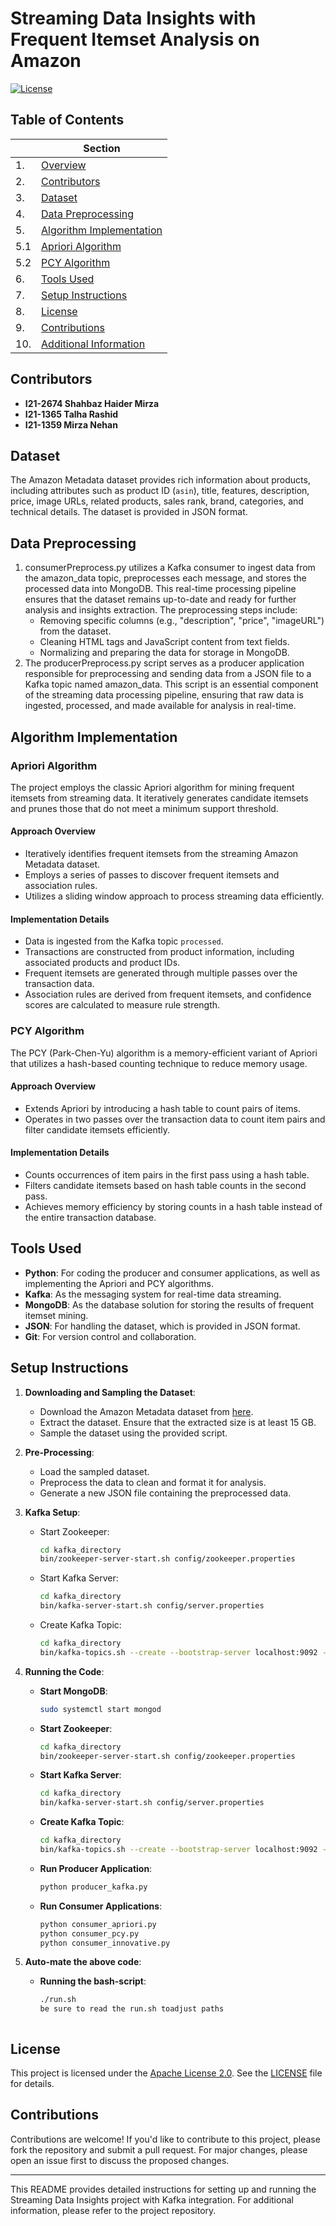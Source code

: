 # Streaming Data Insights with Frequent Itemset Analysis on Amazon

[![License](https://img.shields.io/badge/License-Apache%202.0-blue.svg)](https://opensource.org/licenses/Apache-2.0)

## Table of Contents

|    | Section                                  |
|----|------------------------------------------|
| 1. | [Overview](#overview)                    |
| 2. | [Contributors](#contributors)            |
| 3. | [Dataset](#dataset)                      |
| 4. | [Data Preprocessing](#data-preprocessing)|
| 5. | [Algorithm Implementation](#algorithm-implementation) |
| 5.1 | [Apriori Algorithm](#apriori-algorithm) |
| 5.2 | [PCY Algorithm](#pcy-algorithm)         |
| 6. | [Tools Used](#tools-used)                |
| 7. | [Setup Instructions](#setup-instructions)|
| 8. | [License](#license)                      |
| 9. | [Contributions](#contributions)          |
| 10.| [Additional Information](#additional-information) |


## Contributors

- **I21-2674 Shahbaz Haider Mirza**
- **I21-1365 Talha Rashid**
- **I21-1359 Mirza Nehan**


## Dataset

The Amazon Metadata dataset provides rich information about products, including attributes such as product ID (`asin`), title, features, description, price, image URLs, related products, sales rank, brand, categories, and technical details. The dataset is provided in JSON format.

## Data Preprocessing
1. consumerPreprocess.py utilizes a Kafka consumer to ingest data from the amazon_data topic, preprocesses each message, and stores the processed data into MongoDB. This real-time processing pipeline ensures that the dataset remains up-to-date and ready for further analysis and insights extraction. The preprocessing steps include:
   -  Removing specific columns (e.g., "description", "price", "imageURL") from the dataset.
   -  Cleaning HTML tags and JavaScript content from text fields.
   -  Normalizing and preparing the data for storage in MongoDB.
2. The producerPreprocess.py script serves as a producer application responsible for preprocessing and sending data from a JSON file to a Kafka topic named amazon_data. This script is an essential component of the streaming data processing pipeline, ensuring that raw data is ingested, processed, and made available for analysis in real-time.

## Algorithm Implementation

### Apriori Algorithm

The project employs the classic Apriori algorithm for mining frequent itemsets from streaming data. It iteratively generates candidate itemsets and prunes those that do not meet a minimum support threshold.

#### Approach Overview

- Iteratively identifies frequent itemsets from the streaming Amazon Metadata dataset.
- Employs a series of passes to discover frequent itemsets and association rules.
- Utilizes a sliding window approach to process streaming data efficiently.

#### Implementation Details

- Data is ingested from the Kafka topic `processed`.
- Transactions are constructed from product information, including associated products and product IDs.
- Frequent itemsets are generated through multiple passes over the transaction data.
- Association rules are derived from frequent itemsets, and confidence scores are calculated to measure rule strength.

### PCY Algorithm

The PCY (Park-Chen-Yu) algorithm is a memory-efficient variant of Apriori that utilizes a hash-based counting technique to reduce memory usage.

#### Approach Overview

- Extends Apriori by introducing a hash table to count pairs of items.
- Operates in two passes over the transaction data to count item pairs and filter candidate itemsets efficiently.

#### Implementation Details

- Counts occurrences of item pairs in the first pass using a hash table.
- Filters candidate itemsets based on hash table counts in the second pass.
- Achieves memory efficiency by storing counts in a hash table instead of the entire transaction database.




## Tools Used

- **Python**: For coding the producer and consumer applications, as well as implementing the Apriori and PCY algorithms.
- **Kafka**: As the messaging system for real-time data streaming.
- **MongoDB**: As the database solution for storing the results of frequent itemset mining.
- **JSON**: For handling the dataset, which is provided in JSON format.
- **Git**: For version control and collaboration.

## Setup Instructions

1. **Downloading and Sampling the Dataset**:
   - Download the Amazon Metadata dataset from [here](link).
   - Extract the dataset. Ensure that the extracted size is at least 15 GB.
   - Sample the dataset using the provided script.

2. **Pre-Processing**:
   - Load the sampled dataset.
   - Preprocess the data to clean and format it for analysis.
   - Generate a new JSON file containing the preprocessed data.

3. **Kafka Setup**:
   - Start Zookeeper:
     ```bash
     cd kafka_directory
     bin/zookeeper-server-start.sh config/zookeeper.properties
     ```

   - Start Kafka Server:
     ```bash
     cd kafka_directory
     bin/kafka-server-start.sh config/server.properties
     ```

   - Create Kafka Topic:
     ```bash
     cd kafka_directory
     bin/kafka-topics.sh --create --bootstrap-server localhost:9092 --replication-factor 1 --partitions 1 --topic processed
     ```

4. **Running the Code**:
   - **Start MongoDB**:
     ```bash
     sudo systemctl start mongod
     ```

   - **Start Zookeeper**:
     ```bash
     cd kafka_directory
     bin/zookeeper-server-start.sh config/zookeeper.properties
     ```

   - **Start Kafka Server**:
     ```bash
     cd kafka_directory
     bin/kafka-server-start.sh config/server.properties
     ```

   - **Create Kafka Topic**:
     ```bash
     cd kafka_directory
     bin/kafka-topics.sh --create --bootstrap-server localhost:9092 --replication-factor 1 --partitions 1 --topic processed
     ```

   - **Run Producer Application**:
     ```bash
     python producer_kafka.py
     ```

   - **Run Consumer Applications**:
     ```bash
     python consumer_apriori.py
     python consumer_pcy.py
     python consumer_innovative.py
     ```

5. **Auto-mate the above code**:
    - **Running the bash-script**:
      ```bash
      ./run.sh
      be sure to read the run.sh toadjust paths
     ```

## License

This project is licensed under the [Apache License 2.0](https://opensource.org/licenses/Apache-2.0). See the [LICENSE](LICENSE) file for details.

## Contributions

Contributions are welcome! If you'd like to contribute to this project, please fork the repository and submit a pull request. For major changes, please open an issue first to discuss the proposed changes.

---
This README provides detailed instructions for setting up and running the Streaming Data Insights project with Kafka integration. For additional information, please refer to the project repository.

